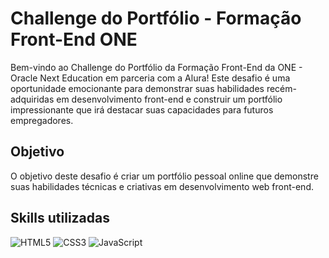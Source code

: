 # Challenge do Portfólio - Formação Front-End ONE 

Bem-vindo ao Challenge do Portfólio da Formação Front-End da ONE - Oracle Next Education em parceria com a Alura! Este desafio é uma oportunidade emocionante para demonstrar suas habilidades recém-adquiridas em desenvolvimento front-end e construir um portfólio impressionante que irá destacar suas capacidades para futuros empregadores.

## Objetivo

O objetivo deste desafio é criar um portfólio pessoal online que demonstre suas habilidades técnicas e criativas em desenvolvimento web front-end.

## Skills utilizadas

![HTML5](https://img.shields.io/badge/html5-%23E34F26.svg?style=for-the-badge&logo=html5&logoColor=white)
![CSS3](https://img.shields.io/badge/css3-%231572B6.svg?style=for-the-badge&logo=css3&logoColor=white)
![JavaScript](https://img.shields.io/badge/javascript-%23323330.svg?style=for-the-badge&logo=javascript&logoColor=%23F7DF1E)

